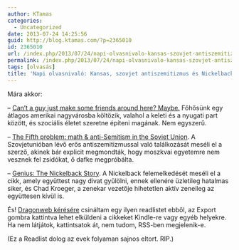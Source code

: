 ```yaml
---
author: KTamas
categories:
  - Uncategorized
date: 2013-07-24 14:25:56
guid: http://blog.ktamas.com/?p=2365010
id: 2365010
url: /index.php/2013/07/24/napi-olvasnivalo-kansas-szovjet-antiszemitizmus-es-nickelback/
permalink: /index.php/2013/07/24/napi-olvasnivalo-kansas-szovjet-antiszemitizmus-es-nickelback/
tags: [olvasás]
title: 'Napi olvasnivaló: Kansas, szovjet antiszemitizmus és Nickelback'
---
```


Mára akkor:

&#8211; [Can&#8217;t a guy just make some friends around here? Maybe.](http://www.pitch.com/kansascity/alone-in-kc/Content?oid=3057325&showFullText=true&src=longreads) Főhősünk egy átlagos amerikai nagyvárosba költözik, valahol a keleti és a nyugati part között, és szociális életet szeretne építeni magának. Nem egyszerű.

&#8211; [The Fifth problem: math & anti-Semitism in the Soviet Union](http://www.newcriterion.com/articles.cfm/The-Fifth-problem--math---anti-Semitism-in-the-Soviet-Union-7446). A Szovjetunióban lévő erős antiszemitizmussal való találkozását meséli el a szerző, akinek bár explicit megmondták, hogy moszkvai egyetemre nem vesznek fel zsidókat, ő dafke megpróbálta.

&#8211; [Genius: The Nickelback Story](http://www.businessweek.com/articles/2012-11-08/genius-the-nickelback-story). A Nickelback felemelkedését meséli el a cikk, amely együttest nagy divat gyűlölni, ennek ellenére üzletileg hatalmas siker, és Chad Kroeger, a zenekar vezetője hihetetlen aktív zeneileg az együttesen kívül is.

És! [Dragonweb kérésére](https://twitter.com/dragonweb/status/359668001643040768) csináltam egy ilyen readlistet ebből, az Export gombra kattintva lehet elküldeni a cikkeket Kindle-re vagy egyéb helyekre. Ha nem látjátok, kattintsatok át, nem tudom, RSS-ben megjelenik-e.

(Ez a Readlist dolog az evek folyaman sajnos eltort. RIP.)
